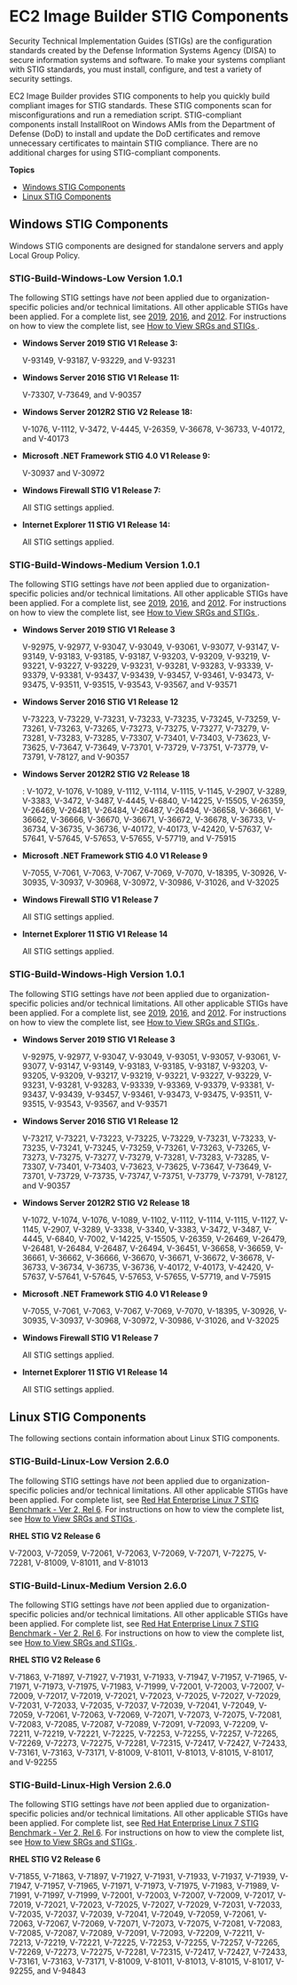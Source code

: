 # EC2 Image Builder STIG Components<a name="image-builder-stig"></a>

Security Technical Implementation Guides \(STIGs\) are the configuration standards created by the Defense Information Systems Agency \(DISA\) to secure information systems and software\. To make your systems compliant with STIG standards, you must install, configure, and test a variety of security settings\. 

EC2 Image Builder provides STIG components to help you quickly build compliant images for STIG standards\. These STIG components scan for misconfigurations and run a remediation script\. STIG\-compliant components install InstallRoot on Windows AMIs from the Department of Defense \(DoD\) to install and update the DoD certificates and remove unnecessary certificates to maintain STIG compliance\. There are no additional charges for using STIG\-compliant components\. 

**Topics**
+ [Windows STIG Components](#base-os-stig)
+ [Linux STIG Components](#ie-os-stig)

## Windows STIG Components<a name="base-os-stig"></a>

Windows STIG components are designed for standalone servers and apply Local Group Policy\. 

### STIG\-Build\-Windows\-Low Version 1\.0\.1<a name="ib-windows-stig-low"></a>

The following STIG settings have *not* been applied due to organization\-specific policies and/or technical limitations\. All other applicable STIGs have been applied\. For a complete list, see [2019](https://dl.dod.cyber.mil/wp-content/uploads/stigs/zip/U_MS_Windows_Server_2019_V1R3_STIG.zip), [2016](https://dl.dod.cyber.mil/wp-content/uploads/stigs/zip/U_MS_Windows_Server_2016_V1R12_STIG_SCAP_1-2_Benchmark.zip), and [2012](https://dl.dod.cyber.mil/wp-content/uploads/stigs/zip/U_MS_Windows_2012_and_2012_R2_MS_V2R18_STIG_SCAP_1-2_Benchmark.zip)\. For instructions on how to view the complete list, see [How to View SRGs and STIGs ](https://dl.dod.cyber.mil/wp-content/uploads/stigs/doc/HOW_TO_VIEW_SRGs_and_STIGs.doc)\.
+ **Windows Server 2019 STIG V1 Release 3:**

   V\-93149, V\-93187, V\-93229, and V\-93231 
+ **Windows Server 2016 STIG V1 Release 11:**

   V\-73307, V\-73649, and V\-90357 
+ **Windows Server 2012R2 STIG V2 Release 18:**

   V\-1076, V\-1112, V\-3472, V\-4445, V\-26359, V\-36678, V\-36733, V\-40172, and V\-40173 
+ **Microsoft \.NET Framework STIG 4\.0 V1 Release 9:**

  V\-30937 and V\-30972
+ **Windows Firewall STIG V1 Release 7:**

  All STIG settings applied\.
+ **Internet Explorer 11 STIG V1 Release 14:**

  All STIG settings applied\.

### STIG\-Build\-Windows\-Medium Version 1\.0\.1<a name="ib-windows-stig-medium"></a>

The following STIG settings have *not* been applied due to organization\-specific policies and/or technical limitations\. All other applicable STIGs have been applied\. For a complete list, see [2019](https://dl.dod.cyber.mil/wp-content/uploads/stigs/zip/U_MS_Windows_Server_2019_V1R3_STIG.zip), [2016](https://dl.dod.cyber.mil/wp-content/uploads/stigs/zip/U_MS_Windows_Server_2016_V1R12_STIG_SCAP_1-2_Benchmark.zip), and [2012](https://dl.dod.cyber.mil/wp-content/uploads/stigs/zip/U_MS_Windows_2012_and_2012_R2_MS_V2R18_STIG_SCAP_1-2_Benchmark.zip)\. For instructions on how to view the complete list, see [How to View SRGs and STIGs ](https://dl.dod.cyber.mil/wp-content/uploads/stigs/doc/HOW_TO_VIEW_SRGs_and_STIGs.doc)\.
+ **Windows Server 2019 STIG V1 Release 3**

  V\-92975, V\-92977, V\-93047, V\-93049, V\-93061, V\-93077, V\-93147, V\-93149, V\-93183, V\-93185, V\-93187, V\-93203, V\-93209, V\-93219, V\-93221, V\-93227, V\-93229, V\-93231, V\-93281, V\-93283, V\-93339, V\-93379, V\-93381, V\-93437, V\-93439, V\-93457, V\-93461, V\-93473, V\-93475, V\-93511, V\-93515, V\-93543, V\-93567, and V\-93571
+ **Windows Server 2016 STIG V1 Release 12**

  V\-73223, V\-73229, V\-73231, V\-73233, V\-73235, V\-73245, V\-73259, V\-73261, V\-73263, V\-73265, V\-73273, V\-73275, V\-73277, V\-73279, V\-73281, V\-73283, V\-73285, V\-73307, V\-73401, V\-73403, V\-73623, V\-73625, V\-73647, V\-73649, V\-73701, V\-73729, V\-73751, V\-73779, V\-73791, V\-78127, and V\-90357
+ **Windows Server 2012R2 STIG V2 Release 18**

  : V\-1072, V\-1076, V\-1089, V\-1112, V\-1114, V\-1115, V\-1145, V\-2907, V\-3289, V\-3383, V\-3472, V\-3487, V\-4445, V\-6840, V\-14225, V\-15505, V\-26359, V\-26469, V\-26481, V\-26484, V\-26487, V\-26494, V\-36658, V\-36661, V\-36662, V\-36666, V\-36670, V\-36671, V\-36672, V\-36678, V\-36733, V\-36734, V\-36735, V\-36736, V\-40172, V\-40173, V\-42420, V\-57637, V\-57641, V\-57645, V\-57653, V\-57655, V\-57719, and V\-75915
+ **Microsoft \.NET Framework STIG 4\.0 V1 Release 9**

  V\-7055, V\-7061, V\-7063, V\-7067, V\-7069, V\-7070, V\-18395, V\-30926, V\-30935, V\-30937, V\-30968, V\-30972, V\-30986, V\-31026, and V\-32025
+ **Windows Firewall STIG V1 Release 7**

  All STIG settings applied\.
+ **Internet Explorer 11 STIG V1 Release 14**

  All STIG settings applied\.

### STIG\-Build\-Windows\-High Version 1\.0\.1<a name="ib-windows-stig-high"></a>

The following STIG settings have *not* been applied due to organization\-specific policies and/or technical limitations\. All other applicable STIGs have been applied\. For a complete list, see [2019](https://dl.dod.cyber.mil/wp-content/uploads/stigs/zip/U_MS_Windows_Server_2019_V1R3_STIG.zip), [2016](https://dl.dod.cyber.mil/wp-content/uploads/stigs/zip/U_MS_Windows_Server_2016_V1R12_STIG_SCAP_1-2_Benchmark.zip), and [2012](https://dl.dod.cyber.mil/wp-content/uploads/stigs/zip/U_MS_Windows_2012_and_2012_R2_MS_V2R18_STIG_SCAP_1-2_Benchmark.zip)\. For instructions on how to view the complete list, see [How to View SRGs and STIGs ](https://dl.dod.cyber.mil/wp-content/uploads/stigs/doc/HOW_TO_VIEW_SRGs_and_STIGs.doc)\.
+ **Windows Server 2019 STIG V1 Release 3**

  V\-92975, V\-92977, V\-93047, V\-93049, V\-93051, V\-93057, V\-93061, V\-93077, V\-93147, V\-93149, V\-93183, V\-93185, V\-93187, V\-93203, V\-93205, V\-93209, V\-93217, V\-93219, V\-93221, V\-93227, V\-93229, V\-93231, V\-93281, V\-93283, V\-93339, V\-93369, V\-93379, V\-93381, V\-93437, V\-93439, V\-93457, V\-93461, V\-93473, V\-93475, V\-93511, V\-93515, V\-93543, V\-93567, and V\-93571
+ **Windows Server 2016 STIG V1 Release 12**

  V\-73217, V\-73221, V\-73223, V\-73225, V\-73229, V\-73231, V\-73233, V\-73235, V\-73241, V\-73245, V\-73259, V\-73261, V\-73263, V\-73265, V\-73273, V\-73275, V\-73277, V\-73279, V\-73281, V\-73283, V\-73285, V\-73307, V\-73401, V\-73403, V\-73623, V\-73625, V\-73647, V\-73649, V\-73701, V\-73729, V\-73735, V\-73747, V\-73751, V\-73779, V\-73791, V\-78127, and V\-90357
+ **Windows Server 2012R2 STIG V2 Release 18**

  V\-1072, V\-1074, V\-1076, V\-1089, V\-1102, V\-1112, V\-1114, V\-1115, V\-1127, V\-1145, V\-2907, V\-3289, V\-3338, V\-3340, V\-3383, V\-3472, V\-3487, V\-4445, V\-6840, V\-7002, V\-14225, V\-15505, V\-26359, V\-26469, V\-26479, V\-26481, V\-26484, V\-26487, V\-26494, V\-36451, V\-36658, V\-36659, V\-36661, V\-36662, V\-36666, V\-36670, V\-36671, V\-36672, V\-36678, V\-36733, V\-36734, V\-36735, V\-36736, V\-40172, V\-40173, V\-42420, V\-57637, V\-57641, V\-57645, V\-57653, V\-57655, V\-57719, and V\-75915
+ **Microsoft \.NET Framework STIG 4\.0 V1 Release 9**

  V\-7055, V\-7061, V\-7063, V\-7067, V\-7069, V\-7070, V\-18395, V\-30926, V\-30935, V\-30937, V\-30968, V\-30972, V\-30986, V\-31026, and V\-32025
+ **Windows Firewall STIG V1 Release 7**

  All STIG settings applied\.
+ **Internet Explorer 11 STIG V1 Release 14**

  All STIG settings applied\.

## Linux STIG Components<a name="ie-os-stig"></a>

The following sections contain information about Linux STIG components\.

### STIG\-Build\-Linux\-Low Version 2\.6\.0<a name="ib-linux-stig-low"></a>

The following STIG settings have *not* been applied due to organization\-specific policies and/or technical limitations\. All other applicable STIGs have been applied\. For complete list, see [ Red Hat Enterprise Linux 7 STIG Benchmark \- Ver 2, Rel 6](https://dl.dod.cyber.mil/wp-content/uploads/stigs/zip/U_Red_Hat_Enterprise_Linux_7_V2R6_STIG_SCAP_1-2_Benchmark.zip)\. For instructions on how to view the complete list, see [How to View SRGs and STIGs ](https://dl.dod.cyber.mil/wp-content/uploads/stigs/doc/HOW_TO_VIEW_SRGs_and_STIGs.doc)\. 

**RHEL STIG V2 Release 6**

V\-72003, V\-72059, V\-72061, V\-72063, V\-72069, V\-72071, V\-72275, V\-72281, V\-81009, V\-81011, and V\-81013

### STIG\-Build\-Linux\-Medium Version 2\.6\.0<a name="ib-linux-stig-medium"></a>

The following STIG settings have *not* been applied due to organization\-specific policies and/or technical limitations\. All other applicable STIGs have been applied\. For complete list, see [ Red Hat Enterprise Linux 7 STIG Benchmark \- Ver 2, Rel 6](https://dl.dod.cyber.mil/wp-content/uploads/stigs/zip/U_Red_Hat_Enterprise_Linux_7_V2R6_STIG_SCAP_1-2_Benchmark.zip)\. For instructions on how to view the complete list, see [How to View SRGs and STIGs ](https://dl.dod.cyber.mil/wp-content/uploads/stigs/doc/HOW_TO_VIEW_SRGs_and_STIGs.doc)\.

**RHEL STIG V2 Release 6**

V\-71863, V\-71897, V\-71927, V\-71931, V\-71933, V\-71947, V\-71957, V\-71965, V\-71971, V\-71973, V\-71975, V\-71983, V\-71999, V\-72001, V\-72003, V\-72007, V\-72009, V\-72017, V\-72019, V\-72021, V\-72023, V\-72025, V\-72027, V\-72029, V\-72031, V\-72033, V\-72035, V\-72037, V\-72039, V\-72041, V\-72049, V\-72059, V\-72061, V\-72063, V\-72069, V\-72071, V\-72073, V\-72075, V\-72081, V\-72083, V\-72085, V\-72087, V\-72089, V\-72091, V\-72093, V\-72209, V\-72211, V\-72219, V\-72221, V\-72225, V\-72253, V\-72255, V\-72257, V\-72265, V\-72269, V\-72273, V\-72275, V\-72281, V\-72315, V\-72417, V\-72427, V\-72433, V\-73161, V\-73163, V\-73171, V\-81009, V\-81011, V\-81013, V\-81015, V\-81017, and V\-92255

### STIG\-Build\-Linux\-High Version 2\.6\.0<a name="ib-linux-stig-high"></a>

The following STIG settings have *not* been applied due to organization\-specific policies and/or technical limitations\. All other applicable STIGs have been applied\. For complete list, see [ Red Hat Enterprise Linux 7 STIG Benchmark \- Ver 2, Rel 6](https://dl.dod.cyber.mil/wp-content/uploads/stigs/zip/U_Red_Hat_Enterprise_Linux_7_V2R6_STIG_SCAP_1-2_Benchmark.zip)\. For instructions on how to view the complete list, see [How to View SRGs and STIGs ](https://dl.dod.cyber.mil/wp-content/uploads/stigs/doc/HOW_TO_VIEW_SRGs_and_STIGs.doc)\.

**RHEL STIG V2 Release 6**

V\-71855, V\-71863, V\-71897, V\-71927, V\-71931, V\-71933, V\-71937, V\-71939, V\-71947, V\-71957, V\-71965, V\-71971, V\-71973, V\-71975, V\-71983, V\-71989, V\-71991, V\-71997, V\-71999, V\-72001, V\-72003, V\-72007, V\-72009, V\-72017, V\-72019, V\-72021, V\-72023, V\-72025, V\-72027, V\-72029, V\-72031, V\-72033, V\-72035, V\-72037, V\-72039, V\-72041, V\-72049, V\-72059, V\-72061, V\-72063, V\-72067, V\-72069, V\-72071, V\-72073, V\-72075, V\-72081, V\-72083, V\-72085, V\-72087, V\-72089, V\-72091, V\-72093, V\-72209, V\-72211, V\-72213, V\-72219, V\-72221, V\-72225, V\-72253, V\-72255, V\-72257, V\-72265, V\-72269, V\-72273, V\-72275, V\-72281, V\-72315, V\-72417, V\-72427, V\-72433, V\-73161, V\-73163, V\-73171, V\-81009, V\-81011, V\-81013, V\-81015, V\-81017, V\-92255, and V\-94843
